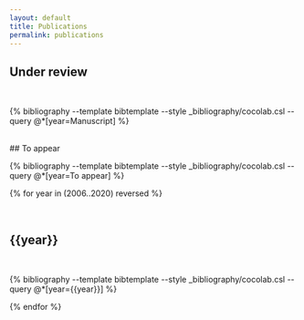 ```yaml
---
layout: default
title: Publications
permalink: publications
---
```

## Under review
<br>

{% bibliography --template bibtemplate --style _bibliography/cocolab.csl --query @*[year=Manuscript] %}

<br>
## To appear
<br>

{% bibliography --template bibtemplate --style _bibliography/cocolab.csl --query @*[year=To appear] %}

{% for year in (2006..2020) reversed %}

<a class="subtle_link" name="{{year}}"></a>

<br>
<h2>{{year}}</h2>
<br>

{% bibliography --template bibtemplate --style _bibliography/cocolab.csl --query @*[year={{year}}] %}

{% endfor %}

